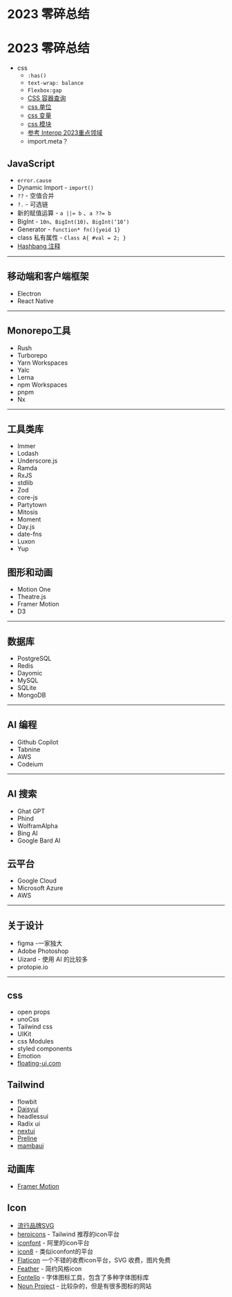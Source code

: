 # 2023 零碎总结

# 2023 零碎总结

- css
    - `:has()`
    - `text-wrap: balance`
    - `Flexbox:gap`
    - [CSS 容器查询](https://developer.mozilla.org/zh-CN/docs/Web/CSS/CSS_container_queries)
    - [css 单位](https://developer.mozilla.org/zh-CN/docs/Web/CSS/length)
    - [css 变量](https://open-props.style/)
    - [css 模块](https://github.com/css-modules/css-modules)
    - [参考 Interop 2023重点领域](https://web.dev/blog/interop-2023?hl=zh-cn#**the_interop_2023_focus_areas**)
    - import.meta？

## JavaScript

- `error.cause`
- Dynamic Import - `import()`
- `??` - 空值合并
- `?.` - 可选链
- 新的赋值运算 - `a ||= b` 、`a ??= b`
- BigInt - `10n`、`BigInt(10)`、`BigInt(’10‘)`
- Generator - `function* fn(){yeid 1}`
- class 私有属性 - `Class A{ #val = 2; }`
- [Hashbang 注释](https://developer.mozilla.org/zh-CN/docs/Web/JavaScript/Reference/Lexical_grammar#hashbang_%E6%B3%A8%E9%87%8A)

---

## 移动端和客户端框架

- Electron
- React Native

---

## Monorepo工具

- Rush
- Turborepo
- Yarn Workspaces
- Yalc
- Lerna
- npm Workspaces
- pnpm
- Nx

---

## 工具类库

- Immer
- Lodash
- Underscore.js
- Ramda
- RxJS
- stdlib
- Zod
- core-js
- Partytown
- Mitosis
- Moment
- Day.js
- date-fns
- Luxon
- Yup

## 图形和动画

- Motion One
- Theatre.js
- Framer Motion
- D3

---

## 数据库

- PostgreSQL
- Redis
- Dayomic
- MySQL
- SQLite
- MongoDB

---

## AI 编程

- Github Copilot
- Tabnine
- AWS
- Codeium

---

## AI 搜索

- Ghat GPT
- Phind
- WolframAlpha
- Bing AI
- Google Bard AI

## 云平台

- Google Cloud
- Microsoft Azure
- AWS

---

## 关于设计

- figma -一家独大
- Adobe Photoshop
- Uizard - 使用 AI 的比较多
- protopie.io

---

## css

- open props
- unoCss
- Tailwind css
- UIKit
- css Modules
- styled components
- Emotion
- [floating-ui.com](https://floating-ui.com/)

## Tailwind

- flowbit
- [Daisyui](https://daisyui.com/)
- headlessui
- Radix ui
- [nextui](https://nextui.org/docs/guide/introduction)
- [Preline](https://preline.co/)
- [mambaui](https://mambaui.com/components/banner)

## 动画库

- [Framer Motion](https://www.framer.com/motion/)

## Icon

- [流行品牌SVG](https://simpleicons.org/)
- [heroicons](https://heroicons.com/) - Tailwind 推荐的icon平台
- [iconfont](https://www.iconfont.cn/) - 阿里的icon平台
- [icon8](https://icons8.com/) - 类似iconfont的平台
- [Flaticon](https://www.flaticon.com/) 一个不错的收费icon平台，SVG 收费，图片免费
- [Feather](https://feathericons.com/) - 简约风格icon
- [Fontello](https://fontello.com/) - 字体图标工具，包含了多种字体图标库
- [Noun Project](https://thenounproject.com/) - 比较杂的，但是有很多图标的网站